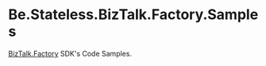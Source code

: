 ﻿# Be.Stateless.BizTalk.Factory.Samples

[BizTalk.Factory](https://www.stateless.be) SDK's Code Samples.
